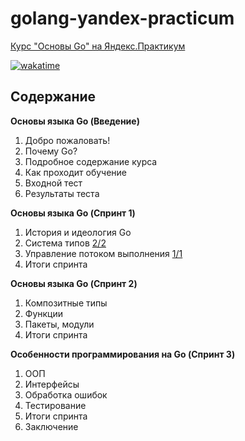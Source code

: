 # golang-yandex-practicum

[Курс "Основы Go" на Яндекс.Практикум](https://practicum.yandex.ru/go-basics/)

[![wakatime](https://wakatime.com/badge/user/b9f860bf-3367-4c77-b755-9d73b4801f3a/project/e4e1fe1b-3c4c-44cf-a377-eb719216ae1d.svg)](https://wakatime.com/badge/user/b9f860bf-3367-4c77-b755-9d73b4801f3a/project/e4e1fe1b-3c4c-44cf-a377-eb719216ae1d)

## Содержание

**Основы языка Go (Введение)**

1. Добро пожаловать!
2. Почему Go?
3. Подробное содержание курса
4. Как проходит обучение
5. Входной тест
6. Результаты теста

**Основы языка Go (Спринт 1)**

1. История и идеология Go
2. Система типов [2/2](lesson_1_2/)
3. Управление потоком выполнения [1/1](lesson_1_3/)
4. Итоги спринта

**Основы языка Go (Спринт 2)**

1. Композитные типы
2. Функции
3. Пакеты, модули
4. Итоги спринта

**Особенности программирования на Go (Спринт 3)**

1. ООП
2. Интерфейсы
3. Обработка ошибок
4. Тестирование
5. Итоги спринта
6. Заключение
